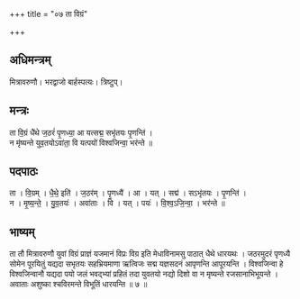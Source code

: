 +++
title = "०७ ता विग्रं"

+++
## अधिमन्त्रम्
मित्रावरुणौ। भरद्वाजो बार्हस्पत्यः। त्रिष्टुप्।

## मन्त्रः
ता वि॒ग्रं धै॑थे ज॒ठरं॑ पृ॒णध्या॒ आ यत्सद्म॒ सभृ॑तयः पृ॒णन्ति॑ ।  
न मृ॑ष्यन्ते युव॒तयोऽवा॑ता॒ वि यत्पयो॑ विश्वजिन्वा॒ भर॑न्ते ॥

## पदपाठः
ता । वि॒ग्रम् । धै॒थे॒ इति॑ । ज॒ठर॑म् । पृ॒णध्यै॑ । आ । यत् । सद्म॑ । सऽभृ॑तयः । पृ॒णन्ति॑ ।  
न । मृ॒ष्य॒न्ते॒ । यु॒व॒तयः॑ । अवा॑ताः । वि । यत् । पयः॑ । वि॒श्व॒ऽजि॒न्वा॒ । भर॑न्ते ॥

## भाष्यम्
ता तौ मित्रावरुणौ युवां विग्रं प्राज्ञं यजमानं विप्रः विग्र इति मेधाविनामसु पाठात् धैथे धारयथः । जठरमुदरं पृणध्यै सोमेन पूरयितुं यद्यदा सभृतयः सहभ्रियमाणा ऋत्विजः सद्म यज्ञसदनं आपृणन्ति आपूरयन्ति । विश्वजिन्वा हे विश्वजिन्वानौ यद्यदा पयो जलं भवद्भ्यां प्रहितं तदा युवतयो नद्यो दिशो वा न मृष्यन्ते रजसानाभिभूयन्ते । अवाताः अशुष्का श्चविरमन्ते विभूतिं धारयन्ति ॥ ७ ॥